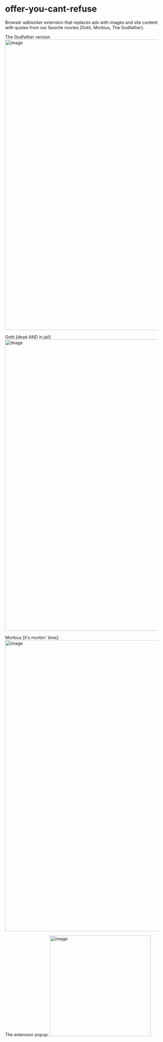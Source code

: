 # offer-you-cant-refuse
Browser adblocker extension that replaces ads with images and site content with quotes from our favorite movies [Gotti, Morbius, The Godfather].

The Godfather version
<img width="958" alt="image" src="https://user-images.githubusercontent.com/44482134/221390902-9806b101-d99e-4254-909b-4a0b163ef32c.png"> 

Gotti [dead AND in jail]
<img width="960" alt="image" src="https://user-images.githubusercontent.com/44482134/221391377-f1f49f65-4624-48cf-9882-fa0d68a2d8a5.png">


Morbius [it's morbin' time]:
<img width="960" alt="image" src="https://user-images.githubusercontent.com/44482134/221391255-a2d4eab8-d62c-4b73-b18b-81bef0e1d850.png">


The extension popup:
<img width="332" alt="image" src="https://user-images.githubusercontent.com/44482134/221416413-59062338-2305-4357-92c7-b9d4f49cafb7.png">

